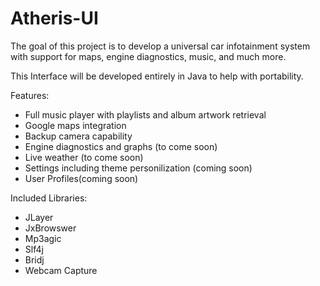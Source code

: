 # Atheris-UI
The goal of this project is to develop a universal car infotainment system with support for maps, engine diagnostics, music, and much more.

This Interface will be developed entirely in Java to help with portability.

Features:
  - Full music player with playlists and album artwork retrieval
  - Google maps integration
  - Backup camera capability
  - Engine diagnostics and graphs (to come soon)
  - Live weather (to come soon)
  - Settings including theme personilization (coming soon)
  - User Profiles(coming soon)
  
Included Libraries:
  - JLayer
  - JxBrowswer
  - Mp3agic
  - Slf4j
  - Bridj
  - Webcam Capture
